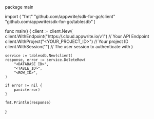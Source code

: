 package main

import (
    "fmt"
    "github.com/appwrite/sdk-for-go/client"
    "github.com/appwrite/sdk-for-go/tablesdb"
)

func main() {
    client := client.New(
        client.WithEndpoint("https://<REGION>.cloud.appwrite.io/v1") // Your API Endpoint
        client.WithProject("<YOUR_PROJECT_ID>") // Your project ID
        client.WithSession("") // The user session to authenticate with
    )

    service := tablesdb.New(client)
    response, error := service.DeleteRow(
        "<DATABASE_ID>",
        "<TABLE_ID>",
        "<ROW_ID>",
    )

    if error != nil {
        panic(error)
    }

    fmt.Println(response)
}
